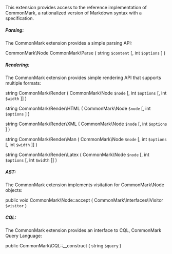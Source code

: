 This extension provides access to the reference implementation of
CommonMark, a rationalized version of Markdown syntax with a
specification.

##### Parsing:

The CommonMark extension provides a simple parsing API:

<span class="type">CommonMark\\Node</span> <span
class="methodname">CommonMark\\Parse</span> ( <span
class="methodparam"><span class="type">string</span> `$content`</span>
\[, <span class="methodparam"><span class="type">int</span>
`$options`</span> \] )

##### Rendering:

The CommonMark extension provides simple rendering API that supports
multiple formats:

<span class="type">string</span> <span
class="methodname">CommonMark\\Render</span> ( <span
class="methodparam"><span class="type">CommonMark\\Node</span>
`$node`</span> \[, <span class="methodparam"><span
class="type">int</span> `$options`</span> \[, <span
class="methodparam"><span class="type">int</span> `$width`</span> \]\] )

<span class="type">string</span> <span
class="methodname">CommonMark\\Render\\HTML</span> ( <span
class="methodparam"><span class="type">CommonMark\\Node</span>
`$node`</span> \[, <span class="methodparam"><span
class="type">int</span> `$options`</span> \] )

<span class="type">string</span> <span
class="methodname">CommonMark\\Render\\XML</span> ( <span
class="methodparam"><span class="type">CommonMark\\Node</span>
`$node`</span> \[, <span class="methodparam"><span
class="type">int</span> `$options`</span> \] )

<span class="type">string</span> <span
class="methodname">CommonMark\\Render\\Man</span> ( <span
class="methodparam"><span class="type">CommonMark\\Node</span>
`$node`</span> \[, <span class="methodparam"><span
class="type">int</span> `$options`</span> \[, <span
class="methodparam"><span class="type">int</span> `$width`</span> \]\] )

<span class="type">string</span> <span
class="methodname">CommonMark\\Render\\Latex</span> ( <span
class="methodparam"><span class="type">CommonMark\\Node</span>
`$node`</span> \[, <span class="methodparam"><span
class="type">int</span> `$options`</span> \[, <span
class="methodparam"><span class="type">int</span> `$width`</span> \]\] )

##### AST:

The CommonMark extension implements visitation for CommonMark\\Node
objects:

<span class="modifier">public</span> <span class="type">void</span>
<span class="methodname">CommonMark\\Node::accept</span> ( <span
class="methodparam"><span
class="type">CommonMark\\Interfaces\\IVisitor</span> `$visitor`</span> )

##### CQL:

The CommonMark extension provides an interface to CQL, CommonMark Query
Language:

<span class="modifier">public</span> <span
class="methodname">CommonMark\\CQL::\_\_construct</span> ( <span
class="methodparam"><span class="type">string</span> `$query`</span> )
